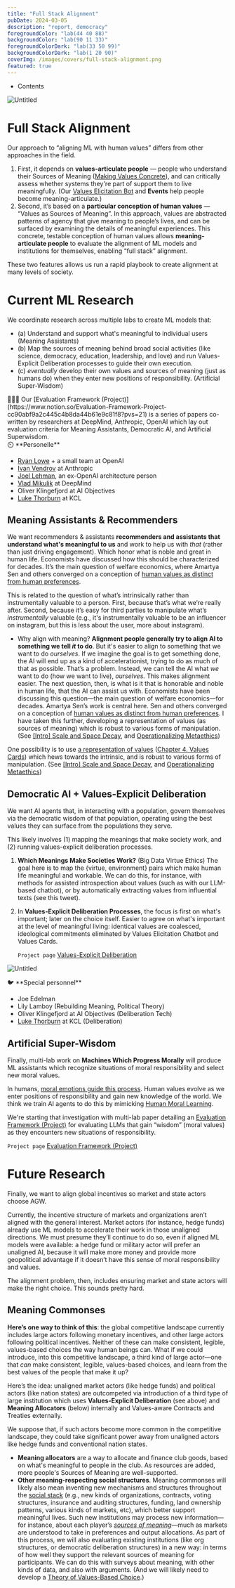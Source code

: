 ```yaml
---
title: "Full Stack Alignment"
pubDate: 2024-03-05
description: "report, democracy"
foregroundColor: "lab(44 40 88)"
backgroundColor: "lab(90 11 33)"
foregroundColorDark: "lab(33 50 99)"
backgroundColorDark: "lab(1 20 90)"
coverImg: /images/covers/full-stack-alignment.png
featured: true
---
```


- Contents

![Untitled](https://s3-us-west-2.amazonaws.com/secure.notion-static.com/c0657f85-93c3-40ed-9746-a796013f91f7/Untitled.png)

# Full Stack Alignment

Our approach to “aligning ML with human values” differs from other approaches in the field.

1. First, it depends on **values-articulate people** — people who understand their Sources of Meaning ([Making Values Concrete](https://www.notion.so/Making-Values-Concrete-7c3903dbb6424aa39987d9363a90965f?pvs=21)), and can critically assess whether systems they're part of support them to live meaningfully. (Our [Values Elicitation Bot](https://www.notion.so/Values-Elicitation-Bot-f1d983c9bb28403ca5b51f8b65e7bbaa?pvs=21) and **Events** help people become meaning-articulate.)
2. Second, it’s based on a **particular conception of human values** — “Values as Sources of Meaning”. In this approach, values are abstracted patterns of agency that give meaning to people’s lives, and can be surfaced by examining the details of meaningful experiences. This concrete, testable conception of human values allows **meaning-articulate people** to evaluate the alignment of ML models and institutions for themselves, enabling “full stack” alignment.

These two features allows us run a rapid playbook to create alignment at many levels of society.

# Current ML Research

We coordinate research across multiple labs to create ML models that:

- (a) Understand and support what's meaningful to individual users (Meaning Assistants)
- (b) Map the sources of meaning behind broad social activities (like science, democracy, education, leadership, and love) and run Values-Explicit Deliberation processes to guide their own execution.
- (c) _eventually_ develop their own values and sources of meaning (just as humans do) when they enter new positions of responsibility. (Artificial Super-Wisdom)

<aside>
🧑🏼‍🔬 Our [Evaluation Framework (Project)](https://www.notion.so/Evaluation-Framework-Project-cc90abf9a2c445c4b8da44b61e9c81f8?pvs=21) is a series of papers co-written by researchers at DeepMind, Anthropic, OpenAI which lay out evaluation criteria for Meaning Assistants, Democratic AI, and Artificial Superwisdom.

</aside>

<aside>
⏲️ **Personelle**

- [Ryan Lowe](https://scholar.google.ca/citations?user=iRgYMuEAAAAJ&hl=en) + a small team at OpenAI
- [Ivan Vendrov](https://scholar.google.com/citations?user=k8TR3FQAAAAJ&hl=en) at Anthropic
- [Joel Lehman](https://scholar.google.com/citations?user=GcvxHWQAAAAJ&hl=en), an ex-OpenAI architecture person
- [Vlad Mikulik](https://scholar.google.com/citations?user=o42aK1UAAAAJ&hl=en) at DeepMind
- Oliver Klingefjord at AI Objectives
- [Luke Thorburn](https://scholar.google.com/citations?user=VNF3f_QAAAAJ&hl=en) at KCL
</aside>

## Meaning Assistants & Recommenders

We want recommenders & assistants **recommenders and assistants that understand what's meaningful to us** and work to help us with _that_ (rather than just driving engagement). Which honor what is noble and great in human life. Economists have discussed how this should be characterized for decades. It’s the main question of welfare economics, where Amartya Sen and others converged on a conception of [human values as distinct from human preferences](https://docs.google.com/document/d/1U1fJm-f_YtA_hRwLChKtC4Xw79zUWGDAeABk9LhkgEs/edit).

This is related to the question of what’s intrinsically rather than instrumentally valuable to a person. First, because that’s what we’re really after. Second, because it’s easy for third parties to manipulate what’s _instrumentally_ valuable (e.g., it's instrumentally valuable to be an influencer on instagram, but this is less about the user, more about instagram).

- Why align with meaning?
  **Alignment people generally try to align AI to something we tell _it_ to do**. But it's easier to align to something that we want to do _ourselves_. If we imagine the goal is to get something done, the AI will end up as a kind of accelerationist, trying to do as much of that as possible. That’s a problem. Instead, we can tell the AI what _we_ want to do (how we want to live), _ourselves._ This makes alignment easier.
  The next question, then, is what is it that is honorable and noble in human life, that the AI can assist us with. Economists have been discussing this question—the main question of welfare economics—for decades. Amartya Sen’s work is central here. Sen and others converged on a conception of [human values as distinct from human preferences](https://docs.google.com/document/d/1U1fJm-f_YtA_hRwLChKtC4Xw79zUWGDAeABk9LhkgEs/edit).
  I have taken this further, developing a representation of values (as sources of meaning) which is robust to various forms of manipulation. (See [[Intro] Scale and Space Decay](https://www.notion.so/Intro-Scale-and-Space-Decay-d269b5b43d7d48889c8c1ec594381805?pvs=21), and [Operationalizing Metaethics](https://www.notion.so/Operationalizing-Metaethics-2919bbd6a882487fb3083029feaceffa?pvs=21))

One possibility is to use [a representation of values](https://github.com/jxe/vpm/blob/master/vpm.pdf) ([Chapter 4. Values Cards](https://www.notion.so/Chapter-4-Values-Cards-dfb857c6eb834b9c90629a6627459d23?pvs=21)) which hews towards the intrinsic, and is robust to various forms of manipulation. (See [[Intro] Scale and Space Decay](https://www.notion.so/Intro-Scale-and-Space-Decay-d269b5b43d7d48889c8c1ec594381805?pvs=21), and [Operationalizing Metaethics](https://www.notion.so/Operationalizing-Metaethics-2919bbd6a882487fb3083029feaceffa?pvs=21))

## Democratic AI + Values-Explicit Deliberation

We want AI agents that, in interacting with a population, govern themselves via the democratic wisdom of that population, operating using the best values they can surface from the populations they serve.

This likely involves (1) mapping the meanings that make society work, and (2) running values-explicit deliberation processes.

1. **Which Meanings Make Societies Work?** (Big Data Virtue Ethics) The goal here is to map the {virtue, environment} pairs which make human life meaningful and workable. We can do this, for instance, with methods for assisted introspection about values (such as with our LLM-based chatbot), or by automatically extracting values from influential texts (see this tweet).
2. In **Values-Explicit Deliberation Processes**, the focus is first on what's important; later on the choice itself. Easier to agree on what's important at the level of meaningful living: identical values are coalesced, ideological commitments eliminated by Values Elicitation Chatbot and Values Cards.

   `Project page` [Values-Explicit Deliberation](https://www.notion.so/Values-Explicit-Deliberation-8c0cdd13064d44b68d0d3b8d97e66e94?pvs=21)

![Untitled](https://s3-us-west-2.amazonaws.com/secure.notion-static.com/4bb05f3f-a2f2-410a-8901-850be7b20cb0/Untitled.png)

<aside>
🐦 **Special personnel**

- Joe Edelman
- Lily Lamboy (Rebuilding Meaning, Political Theory)
- Oliver Klingefjord at AI Objectives (Deliberation Tech)
- [Luke Thorburn](https://scholar.google.com/citations?user=VNF3f_QAAAAJ&hl=en) at KCL (Deliberation)
</aside>

## Artificial Super-Wisdom

Finally, multi-lab work on **Machines Which Progress Morally** will produce ML assistants which recognize situations of moral responsibility and select new moral values.

In humans, [moral emotions guide this process](https://textbook.sfsd.io/cbf6b01d256a4c908d2aa3bb1f470641). Human values evolve as we enter positions of responsibility and gain new knowledge of the world. We think we train AI agents to do this by mimicking [ Human Moral Learning](https://www.notion.so/Human-Moral-Learning-c502faf14a0c4cf1be786cc506be271a?pvs=21).

We're starting that investigation with multi-lab paper detailing an [Evaluation Framework (Project)](https://www.notion.so/Evaluation-Framework-Project-cc90abf9a2c445c4b8da44b61e9c81f8?pvs=21) for evaluating LLMs that gain “wisdom” (moral values) as they encounters new situations of responsibility.

`Project page` [Evaluation Framework (Project)](https://www.notion.so/Evaluation-Framework-Project-cc90abf9a2c445c4b8da44b61e9c81f8?pvs=21)

# Future Research

Finally, we want to align global incentives so market and state actors choose AGW.

Currently, the incentive structure of markets and organizations aren’t aligned with the general interest. Market actors (for instance, hedge funds) already use ML models to accelerate their work in those unaligned directions. We must presume they’ll continue to do so, even if aligned ML models were available: a hedge fund or military actor will prefer an unaligned AI, because it will make more money and provide more geopolitical advantage if it doesn’t have this sense of moral responsibility and values.

The alignment problem, then, includes ensuring market and state actors will make the right choice. This sounds pretty hard.

## Meaning Commonses

**Here’s one way to think of this**: the global competitive landscape currently includes large actors following monetary incentives, and other large actors following political incentives. Neither of these can make consistent, legible, values-based choices the way human beings can. What if we could introduce, into this competitive landscape, a third kind of large actor—one that _can_ make consistent, legible, values-based choices, and learn from the best values of the people that make it up?

Here’s the idea: unaligned market actors (like hedge funds) and political actors (like nation states) are outcompeted via introduction of a third type of large institution which uses **Values-Explicit Deliberation** (see above) and **Meaning Allocators** (below) internally and Values-aware Contracts and Treaties externally.

We suppose that, if such actors become more common in the competitive landscape, they could take significant power away from unaligned actors like hedge funds and conventional nation states.

- **Meaning allocators** are a way to allocate and finance club goods, based on what's meaningful to people in the club. As resources are added, more people's Sources of Meaning are well-supported.
- **Other meaning-respecting social structures**. Meaning commonses will likely also mean inventing new mechanisms and structures throughout the [social stack](https://www.notion.so/Social-Stack-a9cbec38007040aeb1a1162fd3b494b3?pvs=21) (e.g., new kinds of organizations, contracts, voting structures, insurance and auditing structures, funding, land ownership patterns, various kinds of markets, etc), which better support meaningful lives. Such new institutions may process new information—for instance, about each player’s [_sources of meaning_](https://www.notion.so/Making-Values-Concrete-7c3903dbb6424aa39987d9363a90965f?pvs=21)—much as markets are understood to take in preferences and output allocations.
  As part of this process, we will also evaluating existing institutions (like org structures, or democratic deliberation structures) in a new way: in terms of how well they support the relevant sources of meaning for participants. We can do this with surveys about meaning, with other kinds of data, and also with arguments.
  (And we will likely need to develop a [Theory of Values-Based Choice](https://www.notion.so/Theory-of-Values-Based-Choice-6d92889552f14d8aa61168bf4cd0b79c?pvs=21).)
